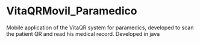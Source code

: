 # VitaQRMovil_Paramedico

Mobile application of the VitaQR system for paramedics, developed to scan the patient QR and read his medical record. Developed in java

